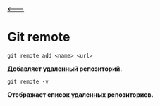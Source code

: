 [<---](/readme.md)

# Git remote 
```
git remote add <name> <url>
```
 **Добавляет удаленный репозиторий.**


 ```
 git remote -v
 ```
**Отображает список удаленных репозиториев.**